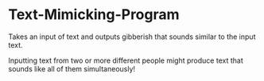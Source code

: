 # Text-Mimicking-Program

Takes an input of text and outputs gibberish that sounds similar to the input text.

Inputting text from two or more different people might produce text that sounds like all of them simultaneously!
